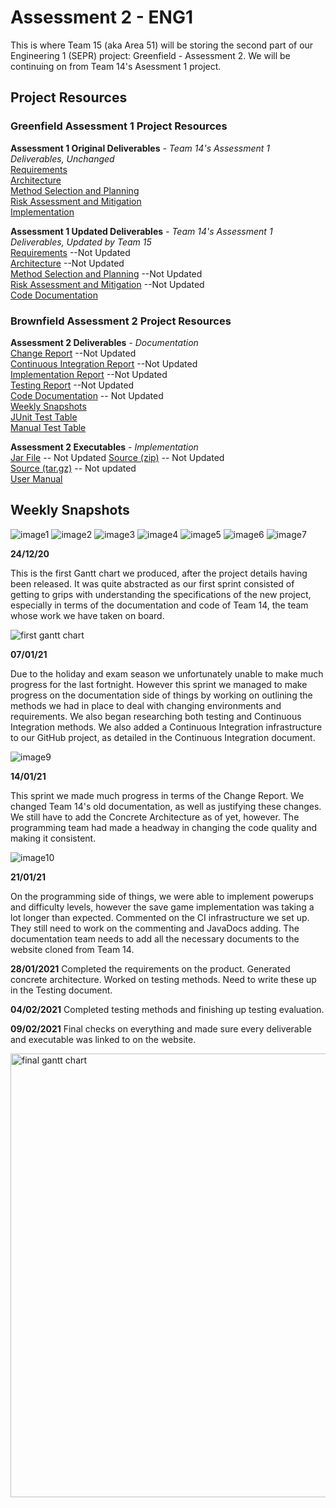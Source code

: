 # Assessment 2 - ENG1
This is where Team 15 (aka Area 51) will be storing the second part of our Engineering 1 (SEPR) project:
Greenfield - Assessment 2. We will be continuing on from Team 14's Asessment 1 project.

## Project Resources
### Greenfield Assessment 1 Project Resources

**Assessment 1 Original Deliverables** *- Team 14's Assessment 1 Deliverables, Unchanged*\
[Requirements](https://xychic.github.io/files/Requirements.pdf)  
[Architecture](https://KingzoSzn.github.io/files/Architecture.docx.pdf)  
[Method Selection and Planning](https://xychic.github.io/files/Method%20Selection%20and%20Planning.pdf)  
[Risk Assessment and Mitigation](https://xychic.github.io/files/Risk%20Assessment%20and%20Mitigation.pdf)  
[Implementation](https://KingzoSzn.github.io/files/Implementation.docx.pdf)  

**Assessment 1 Updated Deliverables** *- Team 14's Assessment 1 Deliverables, Updated by Team 15*\
[Requirements](https://KinzgoSzn.github.io/pdfs/Req1.pdf) --Not Updated  
[Architecture](https://KingzoSzn.github.io/pdfs/Arch1.pdf) --Not Updated  
[Method Selection and Planning](https://KingzoSzn.github.io/pdfs/Plan1.pdf) --Not Updated  
[Risk Assessment and Mitigation](https://KingzoSzn.github.io/pdfs/Risk1.pdf) --Not Updated  
[Code Documentation](https://KingzoSzn.github.io/files/docs/)

### Brownfield Assessment 2 Project Resources
**Assessment 2 Deliverables** *- Documentation*\
[Change Report](https://KingzoSzn.github.io/pdfs/Req1.pdf) --Not Updated  
[Continuous Integration Report](https://KingzoSzn.github.io/pdfs/Arch1.pdf) --Not Updated  
[Implementation Report](https://KingzoSzn.github.io/pdfs/Plan1.pdf) --Not Updated  
[Testing Report](https://KingzoSzn.github.io/pdfs/Risk1.pdf) --Not Updated  
[Code Documentation](https://KingzoSzn.github.io/files/docs/) -- Not Updated  
[Weekly Snapshots](#weekly-snapshots)  
[JUnit Test Table](https://KingzoSzn.github.io/files/UnitTests.pdf)  
[Manual Test Table](https://KingzoSzn.github.io/files/ManualTests.pdf)  


**Assessment 2 Executables** *- Implementation*\
[Jar File](https://github.com/Xychic/ENG1-DragonBoatRace-Assessment2/releases/download/1.3/DragonBoatRace-1.3.jar) -- Not Updated
[Source (zip)](https://github.com/Xychic/ENG1-DragonBoatRace-Assessment2/archive/1.3.zip) -- Not Updated  
[Source (tar.gz)](https://github.com/Xychic/ENG1-DragonBoatRace-Assessment2/archive/1.3.tar.gz) -- Not updated  
[User Manual](https://KingzoSzn.github.io//files/DragonBoatRaceUserManual.md)

## Weekly Snapshots

![image1](https://user-images.githubusercontent.com/72559948/99913817-a7452880-2cf1-11eb-822e-aa4a2ddf8a2f.png)
![image2](https://user-images.githubusercontent.com/72559948/99913893-13c02780-2cf2-11eb-8232-82047dc70e75.png)
![image3](https://user-images.githubusercontent.com/72559948/99913857-e4111f80-2cf1-11eb-9e4d-f056d78e5863.png)
![image4](https://user-images.githubusercontent.com/72559948/99913869-fee39400-2cf1-11eb-8222-258c1bc8abc8.png)
![image5](https://user-images.githubusercontent.com/72559948/99913930-49651080-2cf2-11eb-93ec-1d8906c1a238.png)
![image6](https://user-images.githubusercontent.com/72559948/99913968-8204ea00-2cf2-11eb-98b4-e65bcec0861d.png)
![image7](https://user-images.githubusercontent.com/72559948/99913995-a95bb700-2cf2-11eb-9bbb-a5fc2af7afaa.png)

**24/12/20** 

This is the first Gantt chart we produced, after the project details
having been released. It was quite abstracted as our first sprint
consisted of getting to grips with understanding the specifications
of the new project, especially in terms of the documentation and code
of Team 14, the team whose work we have taken on board.

![first gantt chart ](https://user-images.githubusercontent.com/72558765/107157572-afba1080-697c-11eb-8f1c-9d1cce4aa193.png)




**07/01/21** 

Due to the holiday and exam season we unfortunately unable to make
much progress for the last fortnight. However this sprint we managed
to make progress on the documentation side of things by working on
outlining the methods we had in place to deal with changing
environments and requirements. We also began researching both testing
and Continuous Integration methods. We also added a Continuous
Integration infrastructure to our GitHub project, as detailed in the
Continuous Integration document.

![image9](https://user-images.githubusercontent.com/72558765/106139426-4f99c200-6165-11eb-9571-d2435e3d4432.png)



**14/01/21**

This sprint we made much progress in terms of the Change Report. We
changed Team 14's old documentation, as well as justifying these
changes. We still have to add the Concrete Architecture as of yet,
however. The programming team had made a headway in changing the code
quality and making it consistent.

![image10](https://user-images.githubusercontent.com/72558765/106135827-57a33300-6160-11eb-8b28-68cc8e0431f8.png)



**21/01/21**

On the programming side of things, we were able to implement powerups
and difficulty levels, however the save game implementation was taking
a lot longer than expected. Commented on the CI infrastructure we set
up. They still need to work on the commenting and JavaDocs adding. The
documentation team needs to add all the necessary documents to the
website cloned from Team 14.



**28/01/2021**
Completed the requirements on the product. Generated concrete
architecture. Worked on testing methods.  Need to write these up in
the Testing document.



**04/02/2021**
Completed testing methods and finishing up testing evaluation.


**09/02/2021**
Final checks on everything and made sure every deliverable and
executable was linked to on the website.

<img width="710" alt="final gantt chart" src="https://user-images.githubusercontent.com/72558765/106922690-3369c800-6705-11eb-8e22-ecd7a8f37253.png">


